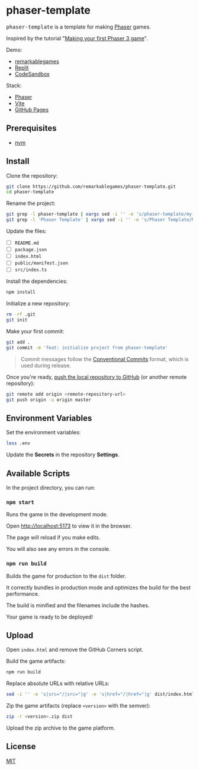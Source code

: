 # phaser-template

<kbd>phaser-template</kbd> is a template for making [Phaser](https://phaser.io/) games.

Inspired by the tutorial "[Making your first Phaser 3 game](https://phaser.io/tutorials/making-your-first-phaser-3-game)".

Demo:

- [remarkablegames](https://remarkablegames.org/phaser-template/)
- [Replit](https://replit.com/talk/share/Phaser-Template/22850)
- [CodeSandbox](https://codesandbox.io/s/phaser-template-4fy4y)

Stack:

- [Phaser](https://phaser.io/)
- [Vite](https://vitejs.dev/)
- [GitHub Pages](https://pages.github.com/)

## Prerequisites

- [nvm](https://github.com/nvm-sh/nvm#readme)

## Install

Clone the repository:

```sh
git clone https://github.com/remarkablegames/phaser-template.git
cd phaser-template
```

Rename the project:

```sh
git grep -l phaser-template | xargs sed -i '' -e 's/phaser-template/my-game/g'
git grep -l 'Phaser Template' | xargs sed -i '' -e 's/Phaser Template/My Game/g'
```

Update the files:

- [ ] `README.md`
- [ ] `package.json`
- [ ] `index.html`
- [ ] `public/manifest.json`
- [ ] `src/index.ts`

Install the dependencies:

```sh
npm install
```

Initialize a new repository:

```sh
rm -rf .git
git init
```

Make your first commit:

```sh
git add .
git commit -m 'feat: initialize project from phaser-template'
```

> Commit messages follow the [Conventional Commits](https://conventionalcommits.org/) format, which is used during release.

Once you're ready, [push the local repository to GitHub](https://help.github.com/articles/adding-an-existing-project-to-github-using-the-command-line/) (or another remote repository):

```sh
git remote add origin <remote-repository-url>
git push origin -u origin master
```

## Environment Variables

Set the environment variables:

```sh
less .env
```

Update the **Secrets** in the repository **Settings**.

## Available Scripts

In the project directory, you can run:

### `npm start`

Runs the game in the development mode.

Open [http://localhost:5173](http://localhost:5173) to view it in the browser.

The page will reload if you make edits.

You will also see any errors in the console.

### `npm run build`

Builds the game for production to the `dist` folder.

It correctly bundles in production mode and optimizes the build for the best performance.

The build is minified and the filenames include the hashes.

Your game is ready to be deployed!

## Upload

Open `index.html` and remove the GitHub Corners script.

Build the game artifacts:

```sh
npm run build
```

Replace absolute URLs with relative URLs:

```sh
sed -i '' -e 's|src="/|src="|g' -e 's|href="/|href="|g' dist/index.html
```

Zip the game artifacts (replace `<version>` with the semver):

```sh
zip -r <version>.zip dist
```

Upload the zip archive to the game platform.

## License

[MIT](LICENSE)
